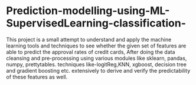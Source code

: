 # Prediction-modelling-using-ML-SupervisedLearning-classification-
This project is a small attempt to understand and apply the machine learning tools and techniques to see whether the given set of features are able to predict the approval rates of credit cards, After doing the data cleansing and pre-processing using various modules like sklearn, pandas, numpy, prettytables. techniques like-logitReg,KNN, xgboost, decision tree and gradient boosting etc. extensively  to derive  and verify the predictability of these features as well. 
